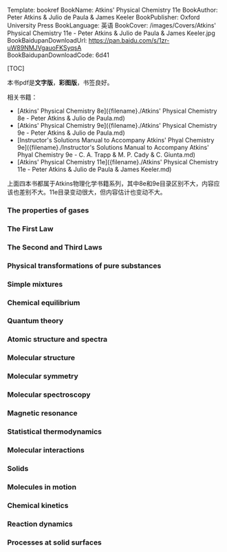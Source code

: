 Template: bookref
BookName: Atkins' Physical Chemistry 11e
BookAuthor: Peter Atkins & Julio de Paula & James Keeler
BookPublisher: Oxford University Press
BookLanguage: 英语
BookCover: /images/Covers/Atkins' Physical Chemistry 11e - Peter Atkins & Julio de Paula & James Keeler.jpg
BookBaidupanDownloadUrl: https://pan.baidu.com/s/1zr-uW89NMJVgauoFKSyqsA   
BookBaidupanDownloadCode: 6d41

[TOC]

本书pdf是**文字版**，**彩图版**，书签良好。

相关书籍：

- [Atkins' Physical Chemistry 8e]({filename}./Atkins' Physical Chemistry 8e - Peter Atkins & Julio de Paula.md)
- [Atkins' Physical Chemistry 9e]({filename}./Atkins' Physical Chemistry 9e - Peter Atkins & Julio de Paula.md)
- [Instructor's Solutions Manual to Accompany Atkins' Phyal Chemistry 9e]({filename}./Instructor's Solutions Manual to Accompany Atkins' Phyal Chemistry 9e - C. A. Trapp & M. P. Cady & C. Giunta.md)
- [Atkins' Physical Chemistry 11e]({filename}./Atkins' Physical Chemistry 11e - Peter Atkins & Julio de Paula & James Keeler.md)

上面四本书都属于Atkins物理化学书籍系列，其中8e和9e目录区别不大，内容应该也差别不大。11e目录变动很大，但内容估计也变动不大。

### The properties of gases

### The First Law

### The Second and Third Laws 

### Physical transformations of pure substances

### Simple mixtures 

### Chemical equilibrium 
### Quantum theory 
### Atomic structure and spectra 

### Molecular structure 
### Molecular symmetry 
### Molecular spectroscopy 
### Magnetic resonance 
### Statistical thermodynamics 
### Molecular interactions 
### Solids 
### Molecules in motion 
### Chemical kinetics 
### Reaction dynamics 
### Processes at solid surfaces 

